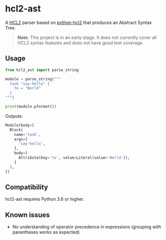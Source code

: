 # hcl2-ast

A [HCL2][] parser based on [python-hcl2][] that produces an Abstract Syntax Tree.

  [HCL2]: https://github.com/hashicorp/hcl/blob/main/README.md
  [python-hcl2]: https://pypi.org/project/python-hcl2/

> __Note__: This project is in an early stage. It does not currently cover all HCL2 syntax features
> and does not have good test coverage.

## Usage

```py
from hcl2_ast import parse_string

module = parse_string("""
  task "say-hello" {
    to = "World"
  }
""")

print(module.pformat())
```

Outputs:

```py
Module(body=[
  Block(
    name='task',
    args=[
      'say-hello',
    ],
    body=[
      Attribute(key='to', value=Literal(value='World')),
    ]
  ),
])
```

## Compatibility

hcl2-ast requires Python 3.6 or higher.

## Known issues

* No understanding of operator precedence in expressions (grouping with parentheses works as expected)
